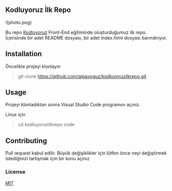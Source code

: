 ## Kodluyoruz İlk Repo


!(photo.png)

Bu repo [Kodluyoruz](https://www.kodluyoruz.com)  Front-End eğitiminde oluşturduğumuz ilk repo. İçerisinde bir adet README dosyası, bir adet index.html dosyası barındırıyor.

##  Installation    

Öncelikle projeyi klonlayın 

> git clone https://github.com/alpayoguz/kodluyoruzilkrepo.git

## Usage

Projeyi klonladıktan sonra Visual Studio Code programını açınız. 

Linux için 
> cd kodluyoruzilkrepo
>code

## Contributing

Pull request kabul edilir. Büyük değişiklikler için lütfen önce neyi  değiştirmek istediğinizi tartışmak için bir konu açınız 

### License 

[MIT](https://choosealicense.com/licenses/mit/)




